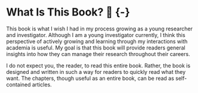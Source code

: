 # What Is This Book? 🤔 {-}

This book is what I wish I had in my process growing as a young researcher and investigator. 
Although I am a young investigator currently, I think this perspective of actively growing and learning through my interactions with academia is useful.
My goal is that this book will provide readers general insights into how they can manage their research throughout their careers.

I do not expect you, the reader, to read this entire book.
Rather, the book is designed and written in such a way for readers to quickly read what they want.
The chapters, though useful as an entire book, can be read as self-contained articles.

